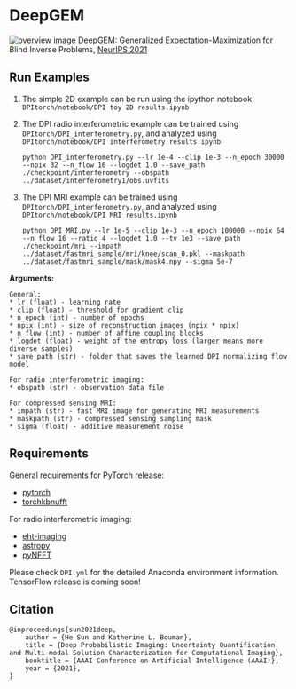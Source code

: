 # DeepGEM

![overview image](https://github.com/angelafgao/DeepGEM/blob/main/DPIdiagram.jpg)
DeepGEM: Generalized Expectation-Maximization for Blind Inverse Problems, [NeurIPS 2021]()

## Run Examples
1. The simple 2D example can be run using the ipython notebook ```DPItorch/notebook/DPI toy 2D results.ipynb```

2. The DPI radio interferometric example can be trained using ```DPItorch/DPI_interferometry.py```, and analyzed using ```DPItorch/notebook/DPI interferometry results.ipynb```

    ```python DPI_interferometry.py --lr 1e-4 --clip 1e-3 --n_epoch 30000 --npix 32 --n_flow 16 --logdet 1.0 --save_path ./checkpoint/interferometry --obspath ../dataset/interferometry1/obs.uvfits```
  
3. The DPI MRI example can be trained using ```DPItorch/DPI_interferometry.py```, and analyzed using ```DPItorch/notebook/DPI MRI results.ipynb```

    ```python DPI_MRI.py --lr 1e-5 --clip 1e-3 --n_epoch 100000 --npix 64 --n_flow 16 --ratio 4 --logdet 1.0 --tv 1e3 --save_path ./checkpoint/mri --impath ../dataset/fastmri_sample/mri/knee/scan_0.pkl --maskpath ../dataset/fastmri_sample/mask/mask4.npy --sigma 5e-7```

**Arguments:**

    General:
    * lr (float) - learning rate
    * clip (float) - threshold for gradient clip
    * n_epoch (int) - number of epochs
    * npix (int) - size of reconstruction images (npix * npix)
    * n_flow (int) - number of affine coupling blocks
    * logdet (float) - weight of the entropy loss (larger means more diverse samples)
    * save_path (str) - folder that saves the learned DPI normalizing flow model

    For radio interferometric imaging:
    * obspath (str) - observation data file

    For compressed sensing MRI:
    * impath (str) - fast MRI image for generating MRI measurements
    * maskpath (str) - compressed sensing sampling mask
    * sigma (float) - additive measurement noise
  
## Requirements
General requirements for PyTorch release:
* [pytorch](https://pytorch.org/)
* [torchkbnufft](https://pypi.org/project/torchkbnufft/)

For radio interferometric imaging:
* [eht-imaging](https://pypi.org/project/ehtim/)
* [astropy](https://pypi.org/project/astropy/)
* [pyNFFT](https://pypi.org/project/pyNFFT/)

Please check ```DPI.yml``` for the detailed Anaconda environment information. TensorFlow release is coming soon!

## Citation
```
@inproceedings{sun2021deep,
    author = {He Sun and Katherine L. Bouman},
    title = {Deep Probabilistic Imaging: Uncertainty Quantification and Multi-modal Solution Characterization for Computational Imaging},
    booktitle = {AAAI Conference on Artificial Intelligence (AAAI)},
    year = {2021},
}
```
